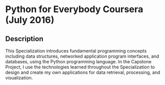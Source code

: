 Python for Everybody Coursera (July 2016)
===============================

## Description
This Specialization introduces fundamental programming concepts including data structures, networked application program interfaces, and databases, using the Python programming language. 
In the Capstone Project, I use the technologies learned throughout the Specialization to design and create my own applications for data retrieval, processing, and visualization.

